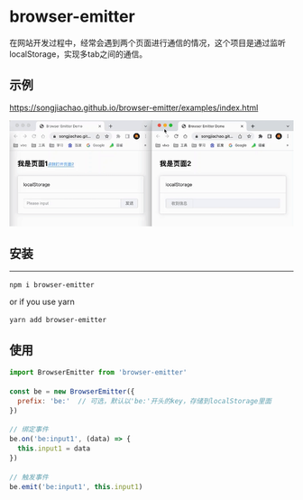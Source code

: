 # browser-emitter
在网站开发过程中，经常会遇到两个页面进行通信的情况，这个项目是通过监听localStorage，实现多tab之间的通信。

## 示例
https://songjiachao.github.io/browser-emitter/examples/index.html

![示例](./screenshots/demo.gif)



## 安装
--------------------------
`npm i browser-emitter`

or if you use yarn

`yarn add browser-emitter`

## 使用
```js
import BrowserEmitter from 'browser-emitter'

const be = new BrowserEmitter({
  prefix: 'be:'  // 可选，默认以'be:'开头的key，存储到localStorage里面
})

// 绑定事件
be.on('be:input1', (data) => {
  this.input1 = data
})

// 触发事件
be.emit('be:input1', this.input1)
```
